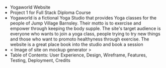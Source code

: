 * Yogaworld Website 
* Project 1 for Full Stack Diploma Course 
* Yogaworld is a fictional Yoga Studio that provides Yoga classes for the people of Jump Village Barnsley. Their motto is to exercise and empower through keeping the body supple. The site's target audience is everyone who wants to join a yoga class, people trying to try new things and those who want to promoto healthyness through exercise. The website is a great place book into the studio and book a session 
* < Image of site on mockup generator > 
* Table of Contents: User Experience, Design, Wireframe, Features, Testing, Deployment, Credits
